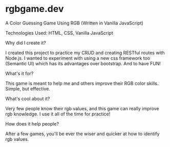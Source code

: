 # rgbgame.dev
A Color Guessing Game Using RGB (Written in Vanilla JavaScript)

Technologies Used: HTML, CSS, Vanilla JavaScript

Why did I create it?

  I created this project to practice my CRUD and creating RESTful routes with Node.js. I wanted to experiment with using a new css         framework too (Semantic UI) which has its advantages over bootstrap. And to have FUN!

What's it for?

  This game is meant to help me and others improve their RGB color skills. Simple, but effective.

What's cool about it?

  Very few people know their rgb values, and this game can really improve rgb knowledge. I use it all of the time for practice!


How does it help people?

  After a few games, you'll be ever the wiser and quicker at how to identify rgb values.
